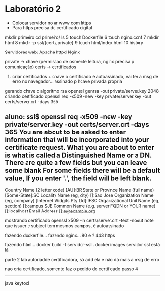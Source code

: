 # Laboratório 2

- Colocar servidor no ar www com https
- Para https precisa do certificado digital


mkdir primeiro
cd primeiro/
ls
    5  touch Dockerfile
    6  touch nginx.conf
    7  mkdir html
    8  mkdir -p ssl/{certs,private}
    9  touch html/index.html
   10  history

Servidores web:
Apache httpd
Nginx


private -> chave (permissao de osmente leitura, nginx precisa p comunicação)
certs -> certificados 

1. criar certificados + chave
o certificado é autoassinado, vai ter a msg de erro no navegador... assinado p hcave privada propria 

gerando chave c algoritmo rsa
openssl genrsa -out private/server.key 2048
criando certificado
openssl req -x509 -new -key private/server.key -out certs/server.crt -days 365

aluno: ssl$ openssl req -x509 -new -key private/server.key -out certs/server.crt -days 365
You are about to be asked to enter information that will be incorporated
into your certificate request.
What you are about to enter is what is called a Distinguished Name or a DN.
There are quite a few fields but you can leave some blank
For some fields there will be a default value,
If you enter '.', the field will be left blank.
-----
Country Name (2 letter code) [AU]:BR
State or Province Name (full name) [Some-State]:SC
Locality Name (eg, city) []:Sao Jose
Organization Name (eg, company) [Internet Widgits Pty Ltd]:IFSC
Organizational Unit Name (eg, section) []:campus SJE
Common Name (e.g. server FQDN or YOUR name) []:localhost
Email Address []:e@example.org

mostrando certificado
openssl x509 -in certs/server.crt -text -noout
note que issuer e subject tem mesmos campos, é autoassinado

fazendo dockerfile...
fazendo nginx...
80 e ?
443 https

fazendo html...
docker build -t servidor-ssl .
docker images
servidor ssl está lá

parte 2 lab
autoriadde certificadora, só add ela e não dá mais a msg de erro

nao cria certificado, somente faz o pedido do certificado passo 4


---

java keytool

